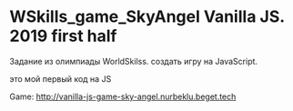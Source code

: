 # WSkills_game_SkyAngel Vanilla JS. 2019 first half

Задание из олимпиады WorldSkilss. создать игру на JavaScript.

это мой первый код на JS

Game: http://vanilla-js-game-sky-angel.nurbeklu.beget.tech
